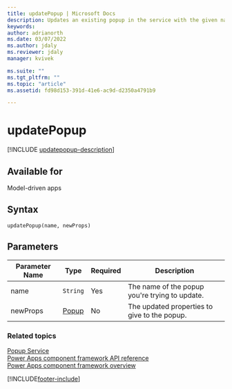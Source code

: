 ```yaml
---
title: updatePopup | Microsoft Docs
description: Updates an existing popup in the service with the given name. Does nothing if popup does not exist yet.
keywords:
author: adrianorth
ms.date: 03/07/2022
ms.author: jdaly
ms.reviewer: jdaly
manager: kvivek

ms.suite: ""
ms.tgt_pltfrm: ""
ms.topic: "article"
ms.assetid: fd98d153-391d-41e6-ac9d-d2350a4791b9

---
```


# updatePopup

[!INCLUDE [updatepopup-description](includes/updatepopup-description.md)]

## Available for 

Model-driven apps

## Syntax

`updatePopup(name, newProps)`

## Parameters

| Parameter Name|Type|Required|Description|
| ------------- |----|--------|-----------|
|name|`String`|Yes|The name of the popup you're trying to update.|
|newProps|[Popup](../popup.md)|No|The updated properties to give to the popup.|


### Related topics

[Popup Service](../popupservice.md)<br/>
[Power Apps component framework API reference](../../reference/index.md)<br/>
[Power Apps component framework overview](../../overview.md)

[!INCLUDE[footer-include](../../../../includes/footer-banner.md)]